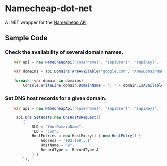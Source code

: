 # Namecheap-dot-net

A .NET wrapper for the [Namecheap API](http://www.namecheap.com/support/api/api.aspx).

## Sample Code

### Check the availability of several domain names.

```c#
	var api = new NameCheapApi("{username}", "{apiUser}", "{apiKey}", "{clientIp}", true);
	
	var domains = api.Domains.AreAvailable("google.com", "ANewDomainName");
	
	foreach (var domain in domains)
		Console.WriteLine(domain.DomainName + ": " + domain.IsAvailable);	
```

### Set DNS host records for a given domain.

```c#
	var api = new NameCheapApi("{username}", "{apiUser}", "{apiKey}", "{clientIp}", true);
	 
	 api.Dns.SetHosts(new DnsHostsRequest()
		{
			SLD = "YourDomainName",
			TLD = "com",
			HostEntries = new HostEntry[] { new HostEntry() { 
				Address = "192.168.1.1",
				HostName = "@",
				RecordType =  RecordType.A
			} }
		});
```